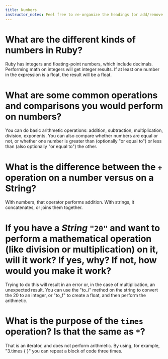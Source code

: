 ```yaml
---
title: Numbers
instructor_notes: Feel free to re-organize the headings (or add/remove headings) below. We included the headings for your benefit, but it's 100% fine if you want to write your responses in some different structure.
---
```


# What are the different kinds of numbers in Ruby?

Ruby has integers and floating-point numbers, which include decimals.  Performing math on integers will get integer results.  If at least one number in the expression is a float, the result will be a float.

# What are some common operations and comparisons you would perform on numbers?

You can do basic arithmetic operations: addition, subtraction, multiplication, division, exponents.  You can also compare whether numbers are equal or not, or whether one number is greater than (optionally "or equal to") or less than (also optionally "or equal to") the other.

# What is the difference between the `+` operation on a number versus on a String?

With numbers, that operator performs addition.  With strings, it concatenates, or joins them together.

# If you have a _String_ `"20"` and want to perform a mathematical operation (like division or multiplication) on it, will it work? If yes, why? If not, how would you make it work?

Trying to do this will result in an error or, in the case of multiplication, an unexpected result.  You can use the "to_i" method on the string to convert the 20 to an integer, or "to_f" to create a float, and then perform the arithmetic.

# What is the purpose of the `times` operation? Is that the same as `*`?

That is an iterator, and does not perform arithmetic.  By using, for example, "3.times { }" you can repeat a block of code three times.